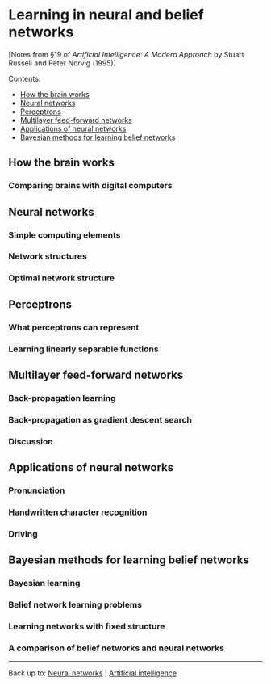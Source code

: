 # Learning in neural and belief networks

\[Notes from §19 of *Artificial Intelligence: A Modern Approach* by Stuart Russell and Peter Norvig (1995)\]

Contents:
- [How the brain works](#how-the-brain-works)
- [Neural networks](#neural-networks)
- [Perceptrons](#perceptrons)
- [Multilayer feed-forward networks](#multilayer-feed-forward-networks)
- [Applications of neural networks](#applications-of-neural-networks)
- [Bayesian methods for learning belief networks](#bayesian-methods-for-learning-belief-networks)



## How the brain works

### Comparing brains with digital computers

## Neural networks

### Simple computing elements

### Network structures

### Optimal network structure

## Perceptrons

### What perceptrons can represent

### Learning linearly separable functions

## Multilayer feed-forward networks

### Back-propagation learning

### Back-propagation as gradient descent search

### Discussion

## Applications of neural networks

### Pronunciation

### Handwritten character recognition

### Driving

## Bayesian methods for learning belief networks

### Bayesian learning

### Belief network learning problems

### Learning networks with fixed structure

### A comparison of belief networks and neural networks


----

Back up to: [Neural networks](index.md) | [Artificial intelligence](../index.md)
